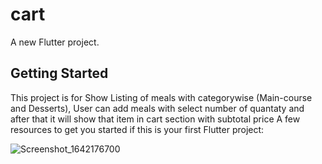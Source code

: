 # cart

A new Flutter project.

## Getting Started

This project is for Show Listing of meals with categorywise (Main-course and Desserts),
User can add meals with select number of quantaty and after that it will show that item in cart section with subtotal price
A few resources to get you started if this is your first Flutter project:

![Screenshot_1642176700](https://user-images.githubusercontent.com/33648294/149548056-373ba447-68aa-4325-be52-53d681eb002b.png)

